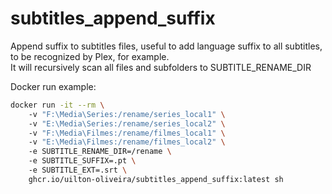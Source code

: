 # subtitles_append_suffix
Append suffix to subtitles files, useful to add language suffix to all subtitles, to be recognized by Plex, for example.  
It will recursively scan all files and subfolders to SUBTITLE_RENAME_DIR

Docker run example:  
```sh
docker run -it --rm \  
    -v "F:\Media\Series:/rename/series_local1" \  
    -v "E:\Media\Series:/rename/series_local2" \  
    -v "F:\Media\Filmes:/rename/filmes_local1" \  
    -v "E:\Media\Filmes:/rename/filmes_local2" \  
    -e SUBTITLE_RENAME_DIR=/rename \  
    -e SUBTITLE_SUFFIX=.pt \  
    -e SUBTITLE_EXT=.srt \  
    ghcr.io/uilton-oliveira/subtitles_append_suffix:latest sh
```
